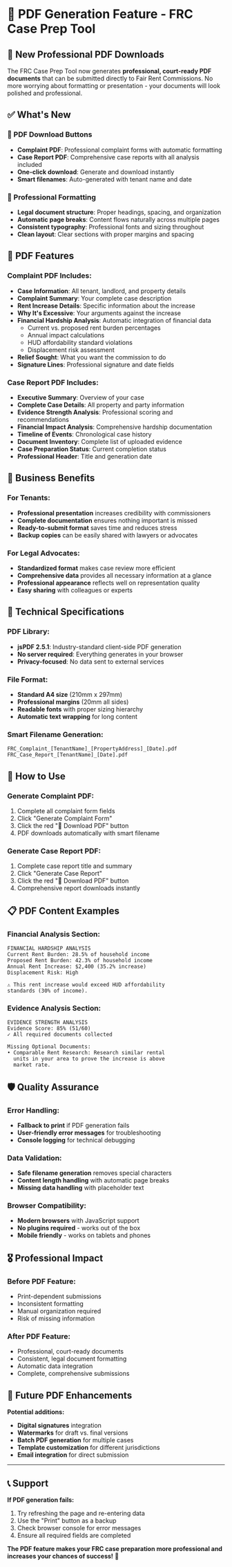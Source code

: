 # 📄 PDF Generation Feature - FRC Case Prep Tool

## 🎯 **New Professional PDF Downloads**

The FRC Case Prep Tool now generates **professional, court-ready PDF documents** that can be submitted directly to Fair Rent Commissions. No more worrying about formatting or presentation - your documents will look polished and professional.

## ✅ **What's New**

### **📄 PDF Download Buttons**
- **Complaint PDF**: Professional complaint forms with automatic formatting
- **Case Report PDF**: Comprehensive case reports with all analysis included
- **One-click download**: Generate and download instantly
- **Smart filenames**: Auto-generated with tenant name and date

### **🎨 Professional Formatting**
- **Legal document structure**: Proper headings, spacing, and organization
- **Automatic page breaks**: Content flows naturally across multiple pages
- **Consistent typography**: Professional fonts and sizing throughout
- **Clean layout**: Clear sections with proper margins and spacing

## 🚀 **PDF Features**

### **Complaint PDF Includes:**
- **Case Information**: All tenant, landlord, and property details
- **Complaint Summary**: Your complete case description
- **Rent Increase Details**: Specific information about the increase
- **Why It's Excessive**: Your arguments against the increase
- **Financial Hardship Analysis**: Automatic integration of financial data
  - Current vs. proposed rent burden percentages
  - Annual impact calculations
  - HUD affordability standard violations
  - Displacement risk assessment
- **Relief Sought**: What you want the commission to do
- **Signature Lines**: Professional signature and date fields

### **Case Report PDF Includes:**
- **Executive Summary**: Overview of your case
- **Complete Case Details**: All property and party information
- **Evidence Strength Analysis**: Professional scoring and recommendations
- **Financial Impact Analysis**: Comprehensive hardship documentation
- **Timeline of Events**: Chronological case history
- **Document Inventory**: Complete list of uploaded evidence
- **Case Preparation Status**: Current completion status
- **Professional Header**: Title and generation date

## 💼 **Business Benefits**

### **For Tenants:**
- **Professional presentation** increases credibility with commissioners
- **Complete documentation** ensures nothing important is missed
- **Ready-to-submit format** saves time and reduces stress
- **Backup copies** can be easily shared with lawyers or advocates

### **For Legal Advocates:**
- **Standardized format** makes case review more efficient
- **Comprehensive data** provides all necessary information at a glance
- **Professional appearance** reflects well on representation quality
- **Easy sharing** with colleagues or experts

## 🔧 **Technical Specifications**

### **PDF Library:** 
- **jsPDF 2.5.1**: Industry-standard client-side PDF generation
- **No server required**: Everything generates in your browser
- **Privacy-focused**: No data sent to external services

### **File Format:**
- **Standard A4 size** (210mm x 297mm)
- **Professional margins** (20mm all sides)
- **Readable fonts** with proper sizing hierarchy
- **Automatic text wrapping** for long content

### **Smart Filename Generation:**
```
FRC_Complaint_[TenantName]_[PropertyAddress]_[Date].pdf
FRC_Case_Report_[TenantName]_[Date].pdf
```

## 🎯 **How to Use**

### **Generate Complaint PDF:**
1. Complete all complaint form fields
2. Click "Generate Complaint Form"
3. Click the red "📄 Download PDF" button
4. PDF downloads automatically with smart filename

### **Generate Case Report PDF:**
1. Complete case report title and summary
2. Click "Generate Case Report"
3. Click the red "📄 Download PDF" button
4. Comprehensive report downloads instantly

## 📋 **PDF Content Examples**

### **Financial Analysis Section:**
```
FINANCIAL HARDSHIP ANALYSIS
Current Rent Burden: 28.5% of household income
Proposed Rent Burden: 42.3% of household income
Annual Rent Increase: $2,400 (35.2% increase)
Displacement Risk: High

⚠️ This rent increase would exceed HUD affordability 
standards (30% of income).
```

### **Evidence Analysis Section:**
```
EVIDENCE STRENGTH ANALYSIS
Evidence Score: 85% (51/60)
✓ All required documents collected

Missing Optional Documents:
• Comparable Rent Research: Research similar rental 
  units in your area to prove the increase is above 
  market rate.
```

## 🛡️ **Quality Assurance**

### **Error Handling:**
- **Fallback to print** if PDF generation fails
- **User-friendly error messages** for troubleshooting
- **Console logging** for technical debugging

### **Data Validation:**
- **Safe filename generation** removes special characters
- **Content length handling** with automatic page breaks
- **Missing data handling** with placeholder text

### **Browser Compatibility:**
- **Modern browsers** with JavaScript support
- **No plugins required** - works out of the box
- **Mobile friendly** - works on tablets and phones

## 🎖️ **Professional Impact**

### **Before PDF Feature:**
- Print-dependent submissions
- Inconsistent formatting
- Manual organization required
- Risk of missing information

### **After PDF Feature:**
- Professional, court-ready documents
- Consistent, legal document formatting
- Automatic data integration
- Complete, comprehensive submissions

## 🔮 **Future PDF Enhancements**

**Potential additions:**
- **Digital signatures** integration
- **Watermarks** for draft vs. final versions
- **Batch PDF generation** for multiple cases
- **Template customization** for different jurisdictions
- **Email integration** for direct submission

---

## 📞 **Support**

**If PDF generation fails:**
1. Try refreshing the page and re-entering data
2. Use the "Print" button as a backup
3. Check browser console for error messages
4. Ensure all required fields are completed

**The PDF feature makes your FRC case preparation more professional and increases your chances of success!** 🎉